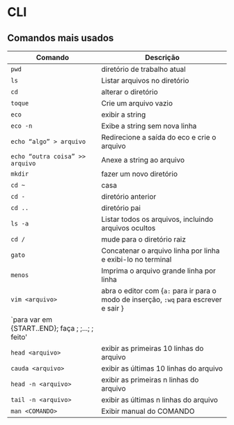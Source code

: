 # CLI

## Comandos mais usados

| Comando | Descrição |
| ------- | ----------- |
| `pwd` | diretório de trabalho atual |
| `ls` | Listar arquivos no diretório |
| `cd` | alterar o diretório |
| `toque` | Crie um arquivo vazio |
| `eco` | exibir a string |
| `eco -n` | Exibe a string sem nova linha |
| `echo “algo” > arquivo` | Redirecione a saída do eco e crie o arquivo |
| `echo “outra coisa” >> arquivo` | Anexe a string ao arquivo |
| `mkdir` | fazer um novo diretório |
| `cd ~` | casa |
| `cd -` | diretório anterior |
| `cd ..` | diretório pai |
| `ls -a` | Listar todos os arquivos, incluindo arquivos ocultos |
| `cd /` | mude para o diretório raiz |
| `gato` | Concatenar o arquivo linha por linha e exibi-lo no terminal |
| `menos` | Imprima o arquivo grande linha por linha |
| `vim <arquivo>` | abra o editor com <file> {`a:` para ir para o modo de inserção, <ESC>`:wq` para escrever e sair } |
| `para var em {START..END}; faça <COMMAND1>; <COMANDO2>;...; ; feito' | |
| `head <arquivo>` | exibir as primeiras 10 linhas do arquivo |
| `cauda <arquivo>` | exibir as últimas 10 linhas do arquivo |
| `head -n <arquivo>` | exibir as primeiras n linhas do arquivo |
| `tail -n <arquivo>` | exibir as últimas n linhas do arquivo |
| `man <COMANDO>` | Exibir manual do COMANDO |
